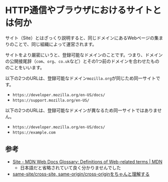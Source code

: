 # HTTP通信やブラウザにおけるサイトとは何か

サイト（Site）とはざっくり説明すると、同じドメインにあるWebページの集まりのことで、同じ組織によって運営されます。

サイトをより厳密にいうと、登録可能なドメインのことです。つまり、ドメインの公開接尾辞（`com`、`org`、`co.uk`など）とその1つ前のドメインを合わせたもののことをいいます。

以下の2つのURLは、登録可能なドメイン`mozilla.org`が同じため同一サイトです。

- `https://developer.mozilla.org/en-US/docs/`
- `https://support.mozilla.org/en-US/`


以下の2つのURLは、登録可能なドメインが異なるため同一サイトではありません。

- `https://developer.mozilla.org/en-US/docs/`
- `https://example.com`

## 参考

- [Site - MDN Web Docs Glossary: Definitions of Web-related terms | MDN](https://developer.mozilla.org/en-US/docs/Glossary/Site)
	- 日本語だと省略されていて良く分かりませんでした
- [same-site/cross-site, same-origin/cross-originをちゃんと理解する](https://zenn.dev/agektmr/articles/f8dcd345a88c97)
